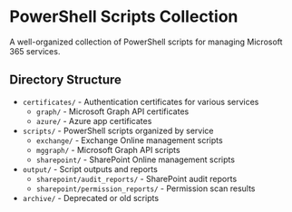 # PowerShell Scripts Collection

A well-organized collection of PowerShell scripts for managing Microsoft 365 services.

## Directory Structure

- `certificates/` - Authentication certificates for various services
  - `graph/` - Microsoft Graph API certificates
  - `azure/` - Azure app certificates
- `scripts/` - PowerShell scripts organized by service
  - `exchange/` - Exchange Online management scripts
  - `mggraph/` - Microsoft Graph API scripts
  - `sharepoint/` - SharePoint Online management scripts
- `output/` - Script outputs and reports
  - `sharepoint/audit_reports/` - SharePoint audit reports
  - `sharepoint/permission_reports/` - Permission scan results
- `archive/` - Deprecated or old scripts
